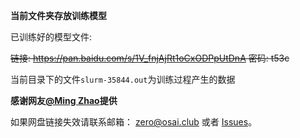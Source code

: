 **当前文件夹存放训练模型**

已训练好的模型文件:

~~链接: https://pan.baidu.com/s/1V_fnjAjRt1oCxODPpUtDnA 密码: t53c~~

当前目录下的文件`slurm-35844.out`为训练过程产生的数据

**感谢网友[@Ming Zhao](https://github.com/mingzhaochina)提供**

如果网盘链接失效请联系邮箱： zero@osai.club 或者 [Issues](https://github.com/AIZERO/MRI-U-net/issues)。